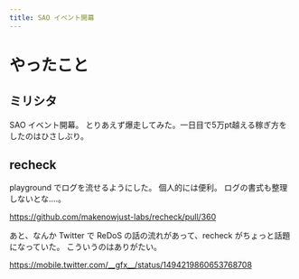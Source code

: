 ```yaml
---
title: SAO イベント開幕
---
```


# やったこと

## ミリシタ

SAO イベント開幕。
とりあえず爆走してみた。一日目で5万pt越える稼ぎ方をしたのはひさしぶり。

## recheck

playground でログを流せるようにした。
個人的には便利。
ログの書式も整理しないとな‥‥。

<https://github.com/makenowjust-labs/recheck/pull/360>

あと、なんか Twitter で ReDoS の話の流れがあって、recheck がちょっと話題になっていた。
こういうのはありがたい。

<https://mobile.twitter.com/__gfx__/status/1494219860653768708>
